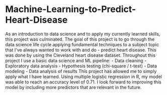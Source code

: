 # Machine-Learning-to-Predict-Heart-Disease
As an introduction to data science and to apply my currently learned skills, this project was culminated. The goal of this project is to go through the data science life cycle applying fundamental techniques to a subject topic that I've always wanted to work with and do - predict heart disease. This was done by using the Cleveland heart disease dataset.  Throughout this project I use a basic data science and ML pipeline: - Data cleaning - Exploratory data analysis - Hypothesis testing (chi-square / t-test) - Data modeling - Data analysis of results  This project has allowed me to simply apply what I have learned. Using multiple logistic regression in R, my model was able to reach an accuracy level of 0.71. I look forward to improving this model by including more predictors that are relevant in the future.
